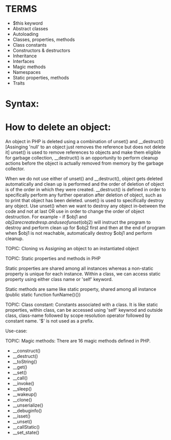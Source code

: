 # TERMS
- $this keyword
- Abstract classes
- Autoloading
- Classes, properties, methods
- Class constants
- Constructors & destructors
- Inheritance
- Interfaces
- Magic methods
- Namespaces
- Static properties, methods
- Traits

# Syntax:
<!-- <?php
class className{

    public $classProperty;
    
}

$someClassInstance = new className();
$someClassInstance->classProperty = 'someValue';
$someClassInstance->classMethod()
?> -->

# How to delete an object:
An object in PHP is deleted using a combination of unset() and __destruct() [Assinging 'null' to an object just removes the reference but does not delete it]
unset() is used to remove references to objects and make them eligible for garbage collection, __destruct() is an opportunity to perform cleanup actions before the object is actually removed from memory by the garbage collector.

When we do not use either of unset() and __destruct(), object gets deleted automatically and clean up is performed and the order of deletion of object is of the order in which they were created. __destruct() is defined in order to specifically perform any further operation after deletion of object, such as to print that object has been deleted.
unset() is used to specifically destroy any object. Use unset() when we want to destroy any object in-between the code and not at last OR use in order to change the order of object destruction. For example - if $obj1 and $obj2 are created resp. and use of unset($obj2) will instruct the program to destroy and perform clean up for $obj2 first and then at the end of program when $obj1 is not reachable, automatically destroy $obj1 and perform cleanup.

TOPIC: Cloning vs Assigning an object to an instantiated object

<!-- <?php

    $obj1 = new someClass();

    $obj2 = $obj1;
    echo ($obj2 === $obj1) [output: 1/true]

    $obj3 = clone $obj1;
    var_dump($obj3 === $obj1) [output: bool(false)]
?> -->

TOPIC: Static properties and methods in PHP

Static properties are shared among all instances whereas a non-static property is unique for each instance.
Within a class, we can access static property using either class name or 'self' keyword.

<!-- <?php 

class MyClass {
    static $changeCounter = 0;

    public function __construct() {
        self::$changeCounter++;     
        //MyClass::$changeCounter++; ('self' keyword can be used only within class, like 'this' keyword)
    }

}

$newInstance = new MyClass();
echo MyClass::$changeCounter.PHP_EOL; //output : 1 (Accessed using class name, not instance)

$newInstance2 = new MyClass();
echo MyClass::$changeCounter.PHP_EOL; //output : 2 (Accessed using class name, not instance)

$newInstance3 = new MyClass();
echo MyClass::$changeCounter.PHP_EOL; //output : 3 (Accessed using class name, not instance)

NOTE: If same code had been written using non-static property and printed after each instantiation, then each output would have been 3

?> -->
Static methods are same like static property, shared among all instance (public static function funName(){})

TOPIC: Class constant: 
Constants associated with a class. It is like static properties, within class, can be accessed using 'self' keywrod and outside class, class-name followed by scope resolution operator followed by constant name. '$' is not used as a prefix.

<!-- <?php
  class Maths{

    const PI = 3.14;

    public function display_PI(){
        echo self::PI;
    }
}

$radius = 2;
$perimeter = 2*(Maths::PI)*($radius);
echo $perimeter.PHP_EOL;                //Output: 12.56
?> -->

Use-case:

TOPIC: Magic methods:
There are 16 magic methods defined in PHP. 

- __construct()
- __destruct()
- __toString()
- __get()
- __set()
- __call()
- __invoke()
- __sleep()
- __wakeup()
- __clone()
- __unserialize()
- __debuginfo()
- __isset()
- __unset()
- __callStatic()
- __set_state()

